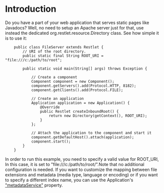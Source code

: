 # Introduction

Do you have a part of your web application that serves static pages like
Javadocs? Well, no need to setup an Apache server just for that, use
instead the dedicated org.restlet.resource.Directory class. See how
simple it is to use it:

<pre class="language-java"><code class="language-java">    public class FileServer extends Restlet {
        // URI of the root directory.  
        public static final String ROOT_URI = "file:///c:/path/to/root";  

        public static void main(String[] args) throws Exception {

            // Create a component
            Component component = new Component();  
            component.getServers().add(Protocol.HTTP, 8182);  
            component.getClients().add(Protocol.FILE);  

            // Create an application  
            Application application = new Application() {  
                @Override  
                public Restlet createInboundRoot() {  
                    return new Directory(getContext(), ROOT_URI);  
                }  
            };  

            // Attach the application to the component and start it  
            component.getDefaultHost().attach(application);  
            component.start();
        }
    }
</code></pre>

In order to run this example, you need to specify a valid value for
ROOT\_URI, In this case, it is set to
"file:///c:/path/to/root/".Note that no additional configuration is
needed. If you want to customize the mapping between file extensions and
metadata (media type, language or encoding) or if you want to specify a
different index name, you can use the Application's
["metadataService"](javadocs://jse/api/org/restlet/service/MetadataService.html)
property.
